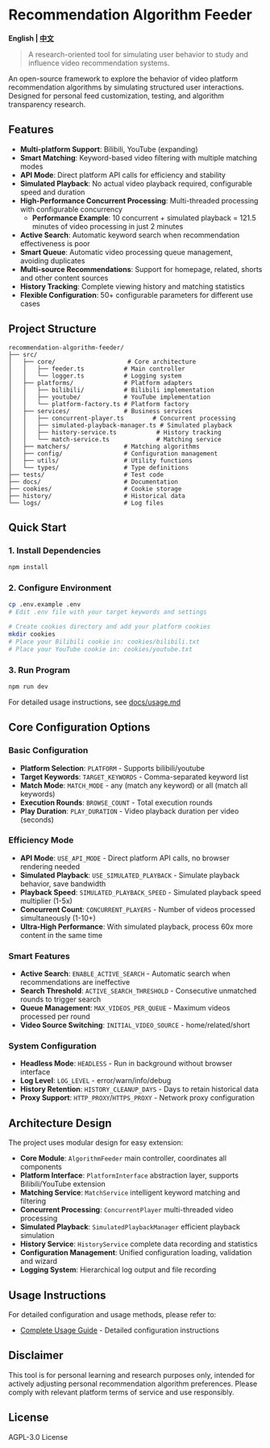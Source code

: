 # Recommendation Algorithm Feeder

**English | [中文](README.zh-CN.md)**

> A research-oriented tool for simulating user behavior to study and influence video recommendation systems.

An open-source framework to explore the behavior of video platform recommendation algorithms by simulating structured user interactions. Designed for personal feed customization, testing, and algorithm transparency research.

## Features

- **Multi-platform Support**: Bilibili, YouTube (expanding)
- **Smart Matching**: Keyword-based video filtering with multiple matching modes
- **API Mode**: Direct platform API calls for efficiency and stability
- **Simulated Playback**: No actual video playback required, configurable speed and duration
- **High-Performance Concurrent Processing**: Multi-threaded processing with configurable concurrency
  - **Performance Example**: 10 concurrent + simulated playback = 121.5 minutes of video processing in just 2 minutes
- **Active Search**: Automatic keyword search when recommendation effectiveness is poor
- **Smart Queue**: Automatic video processing queue management, avoiding duplicates
- **Multi-source Recommendations**: Support for homepage, related, shorts and other content sources
- **History Tracking**: Complete viewing history and matching statistics
- **Flexible Configuration**: 50+ configurable parameters for different use cases

## Project Structure

```
recommendation-algorithm-feeder/
├── src/
│   ├── core/                    # Core architecture
│   │   ├── feeder.ts           # Main controller
│   │   └── logger.ts           # Logging system
│   ├── platforms/              # Platform adapters
│   │   ├── bilibili/           # Bilibili implementation
│   │   ├── youtube/            # YouTube implementation
│   │   └── platform-factory.ts # Platform factory
│   ├── services/               # Business services
│   │   ├── concurrent-player.ts        # Concurrent processing
│   │   ├── simulated-playback-manager.ts # Simulated playback
│   │   ├── history-service.ts           # History tracking
│   │   └── match-service.ts             # Matching service
│   ├── matchers/               # Matching algorithms
│   ├── config/                 # Configuration management
│   ├── utils/                  # Utility functions
│   └── types/                  # Type definitions
├── tests/                      # Test code
├── docs/                       # Documentation
├── cookies/                    # Cookie storage
├── history/                    # Historical data
└── logs/                       # Log files
```

## Quick Start

### 1. Install Dependencies
```bash
npm install
```

### 2. Configure Environment
```bash
cp .env.example .env
# Edit .env file with your target keywords and settings

# Create cookies directory and add your platform cookies
mkdir cookies
# Place your Bilibili cookie in: cookies/bilibili.txt
# Place your YouTube cookie in: cookies/youtube.txt
```

### 3. Run Program
```bash
npm run dev
```

For detailed usage instructions, see [docs/usage.md](docs/usage.md)

## Core Configuration Options

### Basic Configuration
- **Platform Selection**: `PLATFORM` - Supports bilibili/youtube
- **Target Keywords**: `TARGET_KEYWORDS` - Comma-separated keyword list
- **Match Mode**: `MATCH_MODE` - any (match any keyword) or all (match all keywords)
- **Execution Rounds**: `BROWSE_COUNT` - Total execution rounds
- **Play Duration**: `PLAY_DURATION` - Video playback duration per video (seconds)

### Efficiency Mode
- **API Mode**: `USE_API_MODE` - Direct platform API calls, no browser rendering needed
- **Simulated Playback**: `USE_SIMULATED_PLAYBACK` - Simulate playback behavior, save bandwidth
- **Playback Speed**: `SIMULATED_PLAYBACK_SPEED` - Simulated playback speed multiplier (1-5x)
- **Concurrent Count**: `CONCURRENT_PLAYERS` - Number of videos processed simultaneously (1-10+)
- **Ultra-High Performance**: With simulated playback, process 60x more content in the same time

### Smart Features
- **Active Search**: `ENABLE_ACTIVE_SEARCH` - Automatic search when recommendations are ineffective
- **Search Threshold**: `ACTIVE_SEARCH_THRESHOLD` - Consecutive unmatched rounds to trigger search
- **Queue Management**: `MAX_VIDEOS_PER_QUEUE` - Maximum videos processed per round
- **Video Source Switching**: `INITIAL_VIDEO_SOURCE` - home/related/short

### System Configuration
- **Headless Mode**: `HEADLESS` - Run in background without browser interface
- **Log Level**: `LOG_LEVEL` - error/warn/info/debug
- **History Retention**: `HISTORY_CLEANUP_DAYS` - Days to retain historical data
- **Proxy Support**: `HTTP_PROXY`/`HTTPS_PROXY` - Network proxy configuration

## Architecture Design

The project uses modular design for easy extension:

- **Core Module**: `AlgorithmFeeder` main controller, coordinates all components
- **Platform Interface**: `PlatformInterface` abstraction layer, supports Bilibili/YouTube extension
- **Matching Service**: `MatchService` intelligent keyword matching and filtering
- **Concurrent Processing**: `ConcurrentPlayer` multi-threaded video processing
- **Simulated Playback**: `SimulatedPlaybackManager` efficient playback simulation
- **History Service**: `HistoryService` complete data recording and statistics
- **Configuration Management**: Unified configuration loading, validation and wizard
- **Logging System**: Hierarchical log output and file recording

## Usage Instructions

For detailed configuration and usage methods, please refer to:
- [Complete Usage Guide](docs/usage.md) - Detailed configuration instructions

## Disclaimer

This tool is for personal learning and research purposes only, intended for actively adjusting personal recommendation algorithm preferences. Please comply with relevant platform terms of service and use responsibly.

## License

AGPL-3.0 License